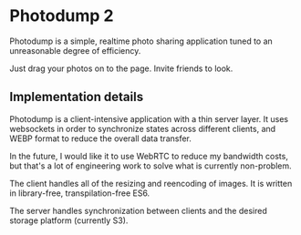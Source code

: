 # Photodump 2

Photodump is a simple, realtime photo sharing application tuned to an unreasonable degree of efficiency.

Just drag your photos on to the page.  Invite friends to look.

## Implementation details

Photodump is a client-intensive application with a thin server layer.  It uses websockets in order to synchronize states
across different clients, and WEBP format to reduce the overall data transfer.

In the future, I would like it to use WebRTC to reduce my bandwidth costs, but that's a lot of engineering work to solve
what is currently non-problem.

The client handles all of the resizing and reencoding of images.  It is written in library-free, transpilation-free
ES6.

The server handles synchronization between clients and the desired storage platform (currently S3).
